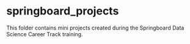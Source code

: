 # springboard_projects
This folder contains mini projects created during the Springboard Data Science Career Track training.


